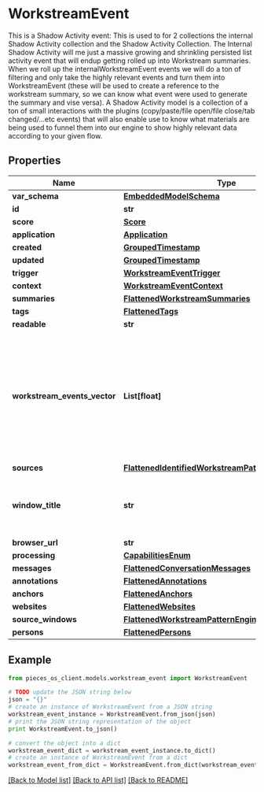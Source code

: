 # WorkstreamEvent

This is a Shadow Activity event:  This is used to for 2 collections the internal Shadow Activity collection and the Shadow Activity Collection.  The Internal Shadow Activity will me just a massive growing and shrinkling persisted list activity event that will endup getting rolled up into Workstream summaries. When we roll up the internalWorkstreamEvent events we will do a ton of filtering and only take the highly relevant events and turn them into WorkstreamEvent (these will be used to create a reference to the workstream summary, so we can know what event were used to generate the summary and vise versa).  A Shadow Activity model is a collection of a ton of small interactions with the plugins (copy/paste/file open/file close/tab changed/...etc events) that will also enable use to know what materials are being used to funnel them into our engine to show highly relevant data according to your given flow.

## Properties
Name | Type | Description | Notes
------------ | ------------- | ------------- | -------------
**var_schema** | [**EmbeddedModelSchema**](EmbeddedModelSchema.md) |  | [optional] 
**id** | **str** |  | 
**score** | [**Score**](Score.md) |  | [optional] 
**application** | [**Application**](Application.md) |  | 
**created** | [**GroupedTimestamp**](GroupedTimestamp.md) |  | 
**updated** | [**GroupedTimestamp**](GroupedTimestamp.md) |  | 
**trigger** | [**WorkstreamEventTrigger**](WorkstreamEventTrigger.md) |  | 
**context** | [**WorkstreamEventContext**](WorkstreamEventContext.md) |  | [optional] 
**summaries** | [**FlattenedWorkstreamSummaries**](FlattenedWorkstreamSummaries.md) |  | [optional] 
**tags** | [**FlattenedTags**](FlattenedTags.md) |  | [optional] 
**readable** | **str** |  | [optional] 
**workstream_events_vector** | **List[float]** | This is the embedding for the format.(NEEDs to connection.vector) and specific here because we can only index on a single name NOTE: this the the vector index that corresponds the the couchbase lite index. | [optional] 
**sources** | [**FlattenedIdentifiedWorkstreamPatternEngineSources**](FlattenedIdentifiedWorkstreamPatternEngineSources.md) |  | [optional] 
**window_title** | **str** | This is the title of a tab, or a title of a file in the ide (this is a temporary property used for the WPE flow) | [optional] 
**browser_url** | **str** |  | [optional] 
**processing** | [**CapabilitiesEnum**](CapabilitiesEnum.md) |  | [optional] 
**messages** | [**FlattenedConversationMessages**](FlattenedConversationMessages.md) |  | [optional] 
**annotations** | [**FlattenedAnnotations**](FlattenedAnnotations.md) |  | [optional] 
**anchors** | [**FlattenedAnchors**](FlattenedAnchors.md) |  | [optional] 
**websites** | [**FlattenedWebsites**](FlattenedWebsites.md) |  | [optional] 
**source_windows** | [**FlattenedWorkstreamPatternEngineSourceWindows**](FlattenedWorkstreamPatternEngineSourceWindows.md) |  | [optional] 
**persons** | [**FlattenedPersons**](FlattenedPersons.md) |  | [optional] 

## Example

```python
from pieces_os_client.models.workstream_event import WorkstreamEvent

# TODO update the JSON string below
json = "{}"
# create an instance of WorkstreamEvent from a JSON string
workstream_event_instance = WorkstreamEvent.from_json(json)
# print the JSON string representation of the object
print WorkstreamEvent.to_json()

# convert the object into a dict
workstream_event_dict = workstream_event_instance.to_dict()
# create an instance of WorkstreamEvent from a dict
workstream_event_from_dict = WorkstreamEvent.from_dict(workstream_event_dict)
```
[[Back to Model list]](../README.md#documentation-for-models) [[Back to API list]](../README.md#documentation-for-api-endpoints) [[Back to README]](../README.md)


